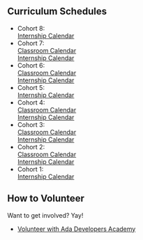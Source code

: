 Curriculum Schedules
--------------------
* Cohort 8:  
  [Internship Calendar](cohort_schedules/C08_internship.md)
* Cohort 7:  
  [Classroom Calendar](cohort_schedules/C07_classroom.md)  
  [Internship Calendar](cohort_schedules/C07_internship.md)
* Cohort 6:  
  [Classroom Calendar](cohort_schedules/C06_classroom.md)  
  [Internship Calendar](cohort_schedules/C06_internship.md)
* Cohort 5:  
  [Internship Calendar](cohort_schedules/C05_internship.md)
* Cohort 4:  
  [Classroom Calendar](cohort_schedules/C04_classroom.md)  
  [Internship Calendar](cohort_schedules/C04_internship.md)
* Cohort 3:  
  [Classroom Calendar](cohort_schedules/C03_classroom.md)  
  [Internship Calendar](cohort_schedules/C03_internship.md)
* Cohort 2:  
  [Classroom Calendar](cohort_schedules/C02_classroom.md)  
  [Internship Calendar](cohort_schedules/C02_internship.md)
* Cohort 1:  
  [Internship Calendar](cohort_schedules/C01_internship.md)

How to Volunteer
----------------
Want to get involved? Yay!
* [Volunteer with Ada Developers Academy](http://adadevelopersacademy.wiki/)
